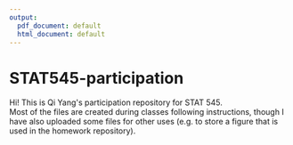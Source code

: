 ```yaml
---
output:
  pdf_document: default
  html_document: default
---
```

# STAT545-participation

Hi! This is Qi Yang's participation repository for STAT 545.  
Most of the files are created during classes following instructions, though I have also uploaded some files for other uses (e.g. to store a figure that is used in the homework repository).   

